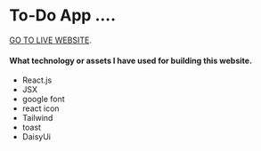 # To-Do App ....

[GO TO LIVE WEBSITE](https://mads-to-do-list.netlify.app).


#### What technology or assets I have used for building this website.
* React.js
* JSX
* google font
* react icon
* Tailwind
* toast
* DaisyUi